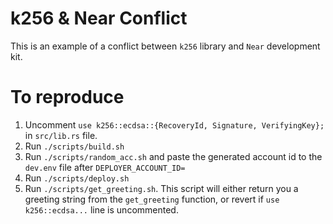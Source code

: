 # k256 & Near Conflict

This is an example of a conflict between `k256` library and `Near` development kit.

# To reproduce

1. Uncomment `use k256::ecdsa::{RecoveryId, Signature, VerifyingKey};` in `src/lib.rs` file.
2. Run `./scripts/build.sh`
3. Run `./scripts/random_acc.sh` and paste the generated account id to the `dev.env` file after `DEPLOYER_ACCOUNT_ID=`
4. Run `./scripts/deploy.sh`
5. Run `./scripts/get_greeting.sh`. This script will either return you a greeting string from the `get_greeting` function, or revert if `use k256::ecdsa...` line is uncommented.
